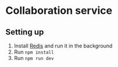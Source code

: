 # Collaboration service

## Setting up

1. Install [Redis](https://redis.io/docs/getting-started/) and run it in the background
2. Run `npm install`
3. Run `npm run dev`
